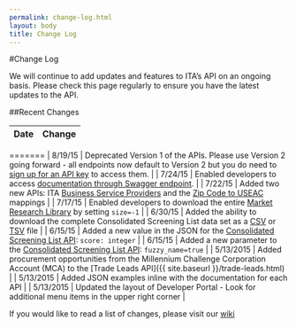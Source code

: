 ```yaml
---
permalink: change-log.html
layout: body
title: Change Log
---
```


#Change Log

We will continue to add updates and features to ITA’s API on an ongoing basis.  Please check this page regularly to ensure you have the latest updates to the API.

##Recent Changes

| Date            | Change                                                     |
| --------------- | --------------------------------------------------------------- |
=======
| 8/19/15         | Deprecated Version 1 of the APIs.  Please use Version 2 going forward - all endpoints now default to Version 2 but you do need to [sign up for an API key](https://api.trade.gov/users/sign_up) to access them.   |
| 7/24/15         | Enabled developers to access [documentation through Swagger endpoint](http://developer.trade.gov/api/trade-apis.json).    |
| 7/22/15         | Added two new APIs:  ITA [Business Service Providers](http://developer.trade.gov/business-service-providers.html) and the [Zip Code to USEAC](http://developer.trade.gov/ita-zip-codes.html) mappings   |
| 7/17/15         | Enabled developers to download the entire [Market Research Library](http://developer.trade.gov/market-research-library.html) by setting ```size=-1```   |
| 6/30/15         | Added the ability to download the complete Consolidated Screening List data set as a [CSV](https://api.trade.gov/consolidated_screening_list/search.csv) or [TSV](https://api.trade.gov/consolidated_screening_list/search.tsv) file  |
| 6/15/15         | Added a new value in the JSON for the [Consolidated Screening List API](http://developer.trade.gov/consolidated-screening-list.html):  ```score: integer```     |
| 6/15/15         | Added a new parameter to the [Consolidated Screening List API](http://developer.trade.gov/consolidated-screening-list.html):  ```fuzzy_name=true```     |
| 5/13/2015       | Added procurement opportunities from the Millennium Challenge Corporation Account (MCA) to the [Trade Leads API]({{ site.baseurl }}/trade-leads.html)  | 
| 5/13/2015       | Added JSON examples inline with the documentation for each API  |
| 5/13/2015       | Updated the layout of Developer Portal - Look for additional menu items in the upper right corner  |

If you would like to read a list of changes, please visit our [wiki](https://github.com/InternationalTradeAdministration/developerportal/wiki/Version-2-of-ITA%E2%80%99s-Data-Services-Platform-Released)






